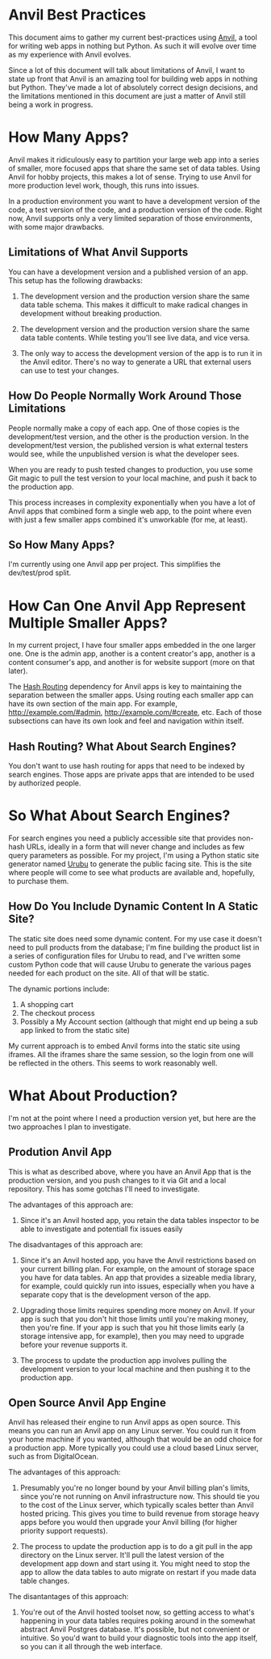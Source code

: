 # Anvil Best Practices

This document aims to gather my current best-practices using [Anvil](https://anvil.works/), a tool for writing web apps in nothing but Python.  As such it will evolve over time as my experience with Anvil evolves.

Since a lot of this document will talk about limitations of Anvil, I want to state up front that Anvil is an amazing tool for building web apps in nothing but Python.  They've made a lot of absolutely correct design decisions, and the limitations mentioned in this document are just a matter of Anvil still being a work in progress.  

# How Many Apps?

Anvil makes it ridiculously easy to partition your large web app into a series of smaller, more focused apps that share the same set of data tables.  Using Anvil for hobby projects, this makes a lot of sense.  Trying to use Anvil for more production level work, though, this runs into issues.

In a production environment you want to have a development version of the code, a test version of the code, and a production version of the code.  Right now, Anvil supports only a very limited separation of those environments, with some major drawbacks.  

## Limitations of What Anvil Supports

You can have a development version and a published version of an app.  This setup has the following drawbacks:

1. The development version and the production version share the same data table schema.  This makes it difficult to make radical changes in development without breaking production.  

2. The development version and the production version share the same data table contents.  While testing you'll see live data, and vice versa.

3. The only way to access the development version of the app is to run it in the Anvil editor.  There's no way to generate a URL that external users can use to test your changes.

## How Do People Normally Work Around Those Limitations

People normally make a copy of each app.  One of those copies is the development/test version, and the other is the production version.  In the development/test version, the published version is what external testers would see, while the unpublished version is what the developer sees.  

When you are ready to push tested changes to production, you use some Git magic to pull the test version to your local machine, and push it back to the production app.  

This process increases in complexity exponentially when you have a lot of Anvil apps that combined form a single web app, to the point where even with just a few smaller apps combined it's unworkable (for me, at least).

## So How Many Apps?

I'm currently using one Anvil app per project.  This simplifies the dev/test/prod split.

# How Can One Anvil App Represent Multiple Smaller Apps?

In my current project, I have four smaller apps embedded in the one larger one.  One is the admin app, another is a content creator's app, another is a content consumer's app, and another is for website support (more on that later).

The [Hash Routing](https://github.com/s-cork/HashRouting) dependency for Anvil apps is key to maintaining the separation between the smaller apps.  Using routing each smaller app can have its own section of the main app.  For example, http://example.com/#admin, http://example.com/#create, etc.  Each of those subsections can have its own look and feel and navigation within itself.

## Hash Routing?  What About Search Engines?

You don't want to use hash routing for apps that need to be indexed by search engines.  Those apps are private apps that are intended to be used by authorized people.

# So What About Search Engines?

For search engines you need a publicly accessible site that provides non-hash URLs, ideally in a form that will never change and includes as few query parameters as possible.  For my project, I'm using a Python static site generator named [Urubu](https://urubu.jandecaluwe.com/start.html) to generate the public facing site.  This is the site where people will come to see what products are available and, hopefully, to purchase them.  

## How Do You Include Dynamic Content In A Static Site?

The static site does need some dynamic content.  For my use case it doesn't need to pull products from the database; I'm fine building the product list in a series of configuration files for Urubu to read, and I've written some custom Python code that will cause Urubu to generate the various pages needed for each product on the site.  All of that will be static.

The dynamic portions include:

1) A shopping cart
2) The checkout process
3) Possibly a My Account section (although that might end up being a sub app linked to from the static site)

My current approach is to embed Anvil forms into the static site using iframes.  All the iframes share the same session, so the login from one will be reflected in the others.  This seems to work reasonably well.

# What About Production?

I'm not at the point where I need a production version yet, but here are the two approaches I plan to investigate.

## Prodution Anvil App

This is what as described above, where you have an Anvil App that is the production version, and you push changes to it via Git and a local repository.  This has some gotchas I'll need to investigate.

The advantages of this approach are:

1. Since it's an Anvil hosted app, you retain the data tables inspector to be able to investigate and potentiall fix issues easily

The disadvantages of this approach are:

1. Since it's an Anvil hosted app, you have the Anvil restrictions based on your current billing plan.  For example, on the amount of storage space you have for data tables.  An app that provides a sizeable media library, for example, could quickly run into issues, especially when you have a separate copy that is the development verson of the app.

2. Upgrading those limits requires spending more money on Anvil.  If your app is such that you don't hit those limits until you're making money, then you're fine.  If your app is such that you hit those limits early (a storage intensive app, for example), then you may need to upgrade before your revenue supports it.

3. The process to update the production app involves pulling the development version to your local machine and then pushing it to the production app.  

## Open Source Anvil App Engine

Anvil has released their engine to run Anvil apps as open source.  This means you can run an Anvil app on any Linux server.  You could run it from your home machine if you wanted, although that would be an odd choice for a production app.  More typically you could use a cloud based Linux server, such as from DigitalOcean.  

The advantages of this approach:

1. Presumably you're no longer bound by your Anvil billing plan's limits, since you're not running on Anvil infrastructure now.  This should tie you to the cost of the Linux server, which typically scales better than Anvil hosted pricing.  This gives you time to build revenue from storage heavy apps before you would then upgrade your Anvil billing (for higher priority support requests).

2. The process to update the production app is to do a git pull in the app directory on the Linux server.  It'll pull the latest version of the development app down and start using it.  You might need to stop the app to allow the data tables to auto migrate on restart if you made data table changes.

The disantantages of this approach:

1.  You're out of the Anvil hosted toolset now, so getting access to what's happening in your data tables requires poking around in the somewhat abstract Anvil Postgres database.  It's possible, but not convenient or intuitive.  So you'd want to build your diagnostic tools into the app itself, so you can it all through the web interface.


